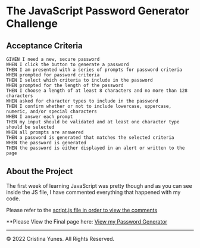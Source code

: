 # The JavaScript Password Generator Challenge

## Acceptance Criteria

```
GIVEN I need a new, secure password
WHEN I click the button to generate a password
THEN I am presented with a series of prompts for password criteria
WHEN prompted for password criteria
THEN I select which criteria to include in the password
WHEN prompted for the length of the password
THEN I choose a length of at least 8 characters and no more than 128 characters
WHEN asked for character types to include in the password
THEN I confirm whether or not to include lowercase, uppercase, numeric, and/or special characters
WHEN I answer each prompt
THEN my input should be validated and at least one character type should be selected
WHEN all prompts are answered
THEN a password is generated that matches the selected criteria
WHEN the password is generated
THEN the password is either displayed in an alert or written to the page
```

## About the Project

The first week of learning JavaScript was pretty though and as you can see inside the JS file, I have commented everything that happened with my code. 

Please refer to the [script.js file in order to view the comments](/Users/cristinayunes/Desktop/03-javascript-challenge/assets/script.js)

**Please View the Final page here: [View my Password Generator](https://yuyitax.github.io/03-js-challenge/)

- - -
© 2022 Cristina Yunes. All Rights Reserved.
